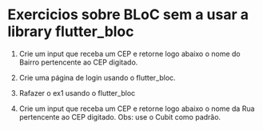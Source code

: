 # Exercicios sobre BLoC sem a usar a library flutter_bloc

1. Crie um input que receba um CEP e retorne logo abaixo o nome do Bairro pertencente ao CEP digitado.

2. Crie uma página de login usando o flutter_bloc.

3. Rafazer o ex1 usando o flutter_bloc

4. Crie um input que receba um CEP e retorne logo abaixo o nome da Rua pertencente ao CEP digitado.
Obs: use o Cubit como padrão.